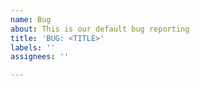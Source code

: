```yaml
---
name: Bug
about: This is our default bug reporting
title: 'BUG: <TITLE>'
labels: ''
assignees: ''

---
```




